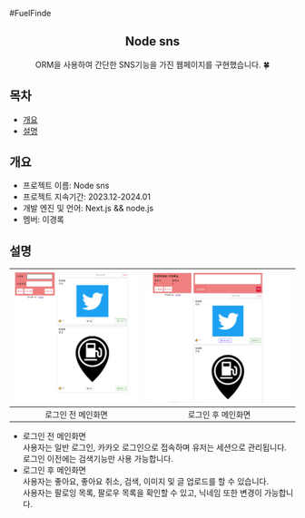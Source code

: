 #FuelFinde

<div align="center">
<h2> Node sns</h2>
ORM을 사용하여 간단한 SNS기능을 가진 웹페이지를 구현했습니다. 🍀
</div>

## 목차
  - [개요](#개요) 
  - [설명](#설명)

## 개요
- 프로젝트 이름: Node sns
- 프로젝트 지속기간: 2023.12-2024.01
- 개발 엔진 및 언어: Next.js && node.js
- 멤버: 이경록

## 설명
|![alt text](image.png)|![alt text](image-1.png)|
|:---:|:---:|
|로그인 전 메인화면|로그인 후 메인화면|

- 로그인 전 메인화면 <br>
사용자는 일반 로그인, 카카오 로그인으로 접속하며 유저는 세션으로 관리됩니다.<br> 로그인 이전에는 검색기능만 사용 가능합니다.
- 로그인 후 메인화면<br>
사용자는 좋아요, 좋아요 취소, 검색, 이미지 및 글 업로드를 할 수 있습니다. <br> 사용자는 팔로잉 목록, 팔로우 목록을 확인할 수 있고, 닉네임 또한 변경이 가능합니다.